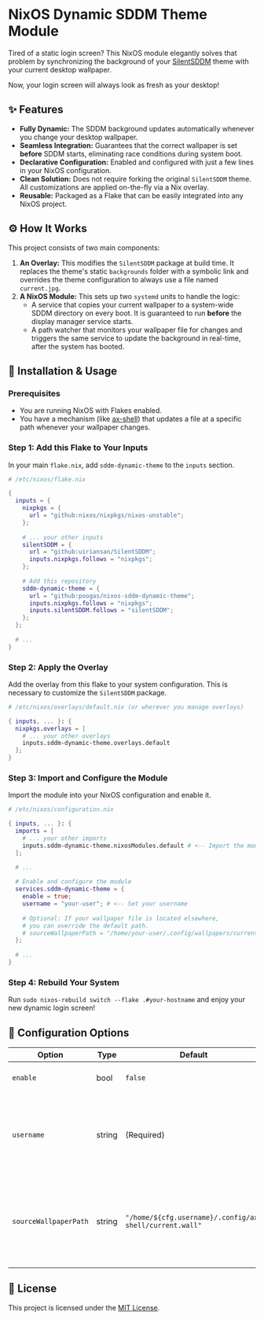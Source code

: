# NixOS Dynamic SDDM Theme Module

Tired of a static login screen? This NixOS module elegantly solves that problem by synchronizing the background of your [SilentSDDM](https://github.com/uiriansan/SilentSDDM) theme with your current desktop wallpaper.

Now, your login screen will always look as fresh as your desktop!

## ✨ Features

*   **Fully Dynamic:** The SDDM background updates automatically whenever you change your desktop wallpaper.
*   **Seamless Integration:** Guarantees that the correct wallpaper is set **before** SDDM starts, eliminating race conditions during system boot.
*   **Declarative Configuration:** Enabled and configured with just a few lines in your NixOS configuration.
*   **Clean Solution:** Does not require forking the original `SilentSDDM` theme. All customizations are applied on-the-fly via a Nix overlay.
*   **Reusable:** Packaged as a Flake that can be easily integrated into any NixOS project.

## ⚙️ How It Works

This project consists of two main components:

1.  **An Overlay:** This modifies the `SilentSDDM` package at build time. It replaces the theme's static `backgrounds` folder with a symbolic link and overrides the theme configuration to always use a file named `current.jpg`.
2.  **A NixOS Module:** This sets up two `systemd` units to handle the logic:
    *   A service that copies your current wallpaper to a system-wide SDDM directory on every boot. It is guaranteed to run **before** the display manager service starts.
    *   A path watcher that monitors your wallpaper file for changes and triggers the same service to update the background in real-time, after the system has booted.

## 🚀 Installation & Usage

### Prerequisites

*   You are running NixOS with Flakes enabled.
*   You have a mechanism (like [ax-shell](https://github.com/poogas/Ax-Shell)) that updates a file at a specific path whenever your wallpaper changes.

### Step 1: Add this Flake to Your Inputs

In your main `flake.nix`, add `sddm-dynamic-theme` to the `inputs` section.

```nix
# /etc/nixos/flake.nix

{
  inputs = {
    nixpkgs = {
      url = "github:nixos/nixpkgs/nixos-unstable";
    };
    
    # ... your other inputs
    silentSDDM = {
      url = "github:uiriansan/SilentSDDM";
      inputs.nixpkgs.follows = "nixpkgs";
    };
    
    # Add this repository
    sddm-dynamic-theme = {
      url = "github:poogas/nixos-sddm-dynamic-theme";
      inputs.nixpkgs.follows = "nixpkgs";
      inputs.silentSDDM.follows = "silentSDDM";
    };
  };
  
  # ...
}
```

### Step 2: Apply the Overlay

Add the overlay from this flake to your system configuration. This is necessary to customize the `SilentSDDM` package.

```nix
# /etc/nixos/overlays/default.nix (or wherever you manage overlays)

{ inputs, ... }: {
  nixpkgs.overlays = [
    # ... your other overlays
    inputs.sddm-dynamic-theme.overlays.default
  ];
}
```

### Step 3: Import and Configure the Module

Import the module into your NixOS configuration and enable it.

```nix
# /etc/nixos/configuration.nix

{ inputs, ... }: {
  imports = [
    # ... your other imports
    inputs.sddm-dynamic-theme.nixosModules.default # <-- Import the module
  ];

  # ...
  
  # Enable and configure the module
  services.sddm-dynamic-theme = {
    enable = true;
    username = "your-user"; # <-- Set your username
    
    # Optional: If your wallpaper file is located elsewhere,
    # you can override the default path.
    # sourceWallpaperPath = "/home/your-user/.config/wallpapers/current";
  };
  
  # ...
}
```

### Step 4: Rebuild Your System

Run `sudo nixos-rebuild switch --flake .#your-hostname` and enjoy your new dynamic login screen!

## 🔧 Configuration Options

| Option                | Type   | Default                                                  | Description                                                                     |
| --------------------- | ------ | -------------------------------------------------------- | ------------------------------------------------------------------------------- |
| `enable`              | bool   | `false`                                                  | Enables or disables the module.                                                 |
| `username`            | string | (Required)                                               | The username whose wallpaper will be used for the SDDM background.              |
| `sourceWallpaperPath` | string | `"/home/${cfg.username}/.config/ax-shell/current.wall"` | The absolute path to the file that the module should watch for wallpaper changes. |

## 📄 License

This project is licensed under the [MIT License](./LICENSE).
